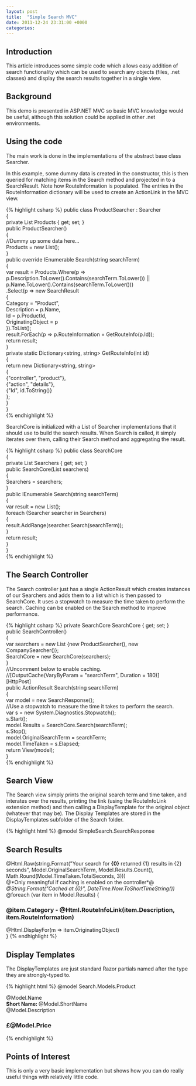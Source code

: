 ```yaml
---
layout: post
title:  "Simple Search MVC"
date: 2011-12-24 23:31:00 +0000
categories: 
---
```


## Introduction

This article introduces some simple code which allows easy addition of search functionality which can be used to search any objects (files, .net classes) and display the search results together in a single view.

## Background

This demo is presented in ASP.NET MVC so basic MVC knowledge would be useful, although this solution could be applied in other .net environments.

## Using the code

The main work is done in the implementations of the abstract base class Searcher.

In this example, some dummy data is created in the constructor, this is then queried for matching items in the Search method and projected in to a SearchResult.
Note how RouteInformation is populated. The entries in the RouteInformation dictionary will be used to create an ActionLink in the MVC view.

{% highlight csharp %}
   public class ProductSearcher : Searcher  
   {  
     private List<Product> Products { get; set; }  
     public ProductSearcher()  
     {  
       //Dummy up some data here...  
  Products = new List<Product>();  
     }  
     public override IEnumerable<SearchResult> Search(string searchTerm)  
     {  
       var result = Products.Where(p => p.Description.ToLower().Contains(searchTerm.ToLower()) || p.Name.ToLower().Contains(searchTerm.ToLower()))  
         .Select(p => new SearchResult  
         {  
           Category = "Product",  
           Description = p.Name,  
           Id = p.ProductId,  
           OriginatingObject = p  
         }).ToList();  
       result.ForEach(p => p.RouteInformation = GetRouteInfo(p.Id));  
       return result;  
     }  
     private static Dictionary<string, string> GetRouteInfo(int id)  
     {  
       return new Dictionary<string, string>  
                   {  
                     {"controller", "product"},  
                     {"action", "details"},  
                     {"Id", id.ToString()}  
                   };  
     }  
   }  
{% endhighlight %}

SearchCore is initialized with a List of Searcher implementations that it should use to build the search results. When Search is called, it simply iterates over them, calling their Search method and aggregating the result.

{% highlight csharp %}
   public class SearchCore  
   {  
     private List<Searcher> Searchers { get; set; }  
     public SearchCore(List<Searcher> searchers)  
     {  
       Searchers = searchers;  
     }  
     public IEnumerable<SearchResult> Search(string searchTerm)  
     {  
       var result = new List<SearchResult>();  
       foreach (Searcher searcher in Searchers)  
       {  
         result.AddRange(searcher.Search(searchTerm));  
       }  
       return result;  
     }  
   }  
{% endhighlight %}

## The Search Controller

The Search controller just has a single ActionResult which creates instances of our Searchers and adds them to a list which is then passed to SearchCore. It uses a stopwatch to measure the time taken to perform the search.
Caching can be enabled on the Search method to improve performance.

{% highlight csharp %}
     private SearchCore SearchCore { get; set; }  
     public SearchController()  
     {  
       var searchers = new List<Searcher> {new ProductSearcher(), new CompanySearcher()};  
       SearchCore = new SearchCore(searchers);  
     }  
     //Uncomment below to enable caching.  
     //[OutputCache(VaryByParam = "searchTerm", Duration = 180)]  
     [HttpPost]  
     public ActionResult Search(string searchTerm)  
     {  
       var model = new SearchResponse();  
       //Use a stopwatch to measure the time it takes to perform the search.  
       var s = new System.Diagnostics.Stopwatch();  
       s.Start();  
       model.Results = SearchCore.Search(searchTerm);  
       s.Stop();  
       model.OriginalSearchTerm = searchTerm;  
       model.TimeTaken = s.Elapsed;  
       return View(model);  
     }  
{% endhighlight %}

## Search View

The Search view simply prints the original search term and time taken, and interates over the results, printing the link (using the RouteInfoLink extension method) and then calling a DisplayTemplate for the original object (whatever that may be). The Display Templates are stored in the DisplayTemplates subfolder of the Search folder.

{% highlight html %}
@model SimpleSearch.SearchResponse
<html>
<head>
    <title>Search Results</title>
</head>
<body>
    <h2>Search Results</h2>
    @Html.Raw(string.Format("Your search for <strong>{0}</strong> returned {1} 
  results in {2} seconds", Model.OriginalSearchTerm, Model.Results.Count(), 
  Math.Round(Model.TimeTaken.TotalSeconds, 3)))<br />
    @*Only meaningful if caching is enabled on the controller*@
    <em>@String.Format("Cached at {0}", DateTime.Now.ToShortTimeString())</em>
    @foreach (var item in Model.Results)
    {
        <section style="border: 0px none; display: block; float: none; padding: 0px">
            <h3>@item.Category - @Html.RouteInfoLink(item.Description, item.RouteInformation)</h3>
            @Html.DisplayFor(m => item.OriginatingObject)
        </section>   
    }
</body>
</html>
{% endhighlight %}

## Display Templates

The DisplayTemplates are just standard Razor partials named after the type they are strongly-typed to.

{% highlight html %}
@model Search.Models.Product

<section style="border: 0px none; display:block; float:none; padding: 0px">
    @Model.Name<br />
    <b>Short Name: </b>@Model.ShortName<br/>
    @Model.Description<br/>
    <h3>£@Model.Price</h3>

</section>
{% endhighlight %}

## Points of Interest

This is only a very basic implementation but shows how you can do really useful things with relatively little code.

